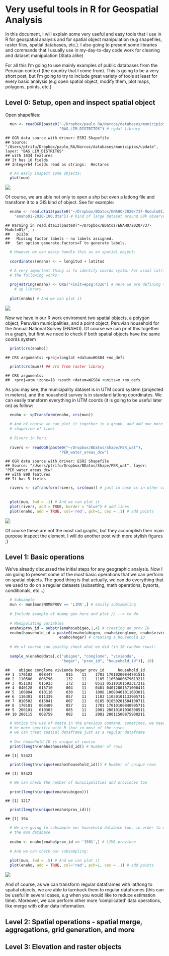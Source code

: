 Very useful tools in R for Geospatial Analysis
================

In this document, I will explain some very useful and easy tools that I
use in R for geospatial analysis and for spatial object manipulation
(e.g shapefiles, raster files, spatial databases, etc.). I also going to
present some libraries and commands that I usually use in my-day-to-day
code work for cleaning and dataset manipulation (Stata alike)

For all this I’m going to use mainly examples of public databases from
the Peruvian context (the country that I come from). This is going to be
a very short post, but I’m going to try to include great variety of
tools at least for every basic analysis (e.g open spatial object, modify
them, plot maps, polygons, points, etc.)

## Level 0: Setup, open and inspect spatial object

Open shapefiles:

``` r
  mun <- readOGR(paste0("~/Dropbox/paulo_RA/Narcos/databases/municipios/update"), 
                        "BAS_LIM_DISTRITOS") # rgdal library
```

    ## OGR data source with driver: ESRI Shapefile 
    ## Source: "/Users/ptrifu/Dropbox/paulo_RA/Narcos/databases/municipios/update", layer: "BAS_LIM_DISTRITOS"
    ## with 1834 features
    ## It has 18 fields
    ## Integer64 fields read as strings:  Hectares

``` r
  # An easly inspect some objects:
  plot(mun)
```

![](intro_files/figure-gfm/unnamed-chunk-2-1.png)<!-- -->

Of course, we are able not only to open a shp but even a latlong file
and transform it to a GIS kind of object. See for example:

``` r
  enaho <- read.dta13(paste0("~/Dropbox/BDatos/ENAHO/2020/737-Modulo01/",
    "enaho01-2020-100.dta")) # Kind of large dataset around 50k observations
```

    ## Warning in read.dta13(paste0("~/Dropbox/BDatos/ENAHO/2020/737-Modulo01/", : 
    ##   p113a:
    ##   Missing factor labels - no labels assigned.
    ##   Set option generate.factors=T to generate labels.

``` r
  # However we can easly handle this as an spatial object:
  
  coordinates(enaho) <- ~ longitud + latitud

  # A very important thing is to identify coords systm. For usual lat/long 
  # the following works:
  
  proj4string(enaho) <- CRS("+init=epsg:4326") # Here we are defining the coord syst.
    # sp library
  
  plot(enaho) # And we can plot it 
```

![](intro_files/figure-gfm/unnamed-chunk-3-1.png)<!-- -->

Now we have in our R work enviroment two spatial objects, a polygon
object, Peruvian municipalities, and a point object, Peruvian household
for the Annual National Survey (ENAHO). Of course we can print this
together in a graph, but first we need to check if both spatial objects
have the same coords system

``` r
  print(crs(enaho))
```

    ## CRS arguments: +proj=longlat +datum=WGS84 +no_defs

``` r
  print(crs(mun)) ## crs from raster library
```

    ## CRS arguments:
    ##  +proj=utm +zone=18 +south +datum=WGS84 +units=m +no_defs

As you may see, the municipality dataset is in UTM coord system
(projected in meters), and the household survey is in standard latlong
coordinates. We can easily transform everything in UTM coords (it is
going to be useful later on) as follow:

``` r
  enaho <- spTransform(enaho, crs(mun))
  
  # And of course we can plot it together in a graph, and add one more 
  # shapeline of lines 
  
  # Rivers in Peru:
  
  rivers <- readOGR(paste0("~/Dropbox/BDatos/Shape/PER_wat"), 
                        "PER_water_areas_dcw") 
```

    ## OGR data source with driver: ESRI Shapefile 
    ## Source: "/Users/ptrifu/Dropbox/BDatos/Shape/PER_wat", layer: "PER_water_areas_dcw"
    ## with 890 features
    ## It has 5 fields

``` r
  rivers <- spTransform(rivers, crs(mun)) # just in case is in other crs 
  
  
  plot(mun, lwd = .1) # And we can plot it 
  plot(rivers, add = TRUE, border = "blue") # add lines
  plot(enaho, add = TRUE, col='red', pch=1, cex = .1) # add points 
```

![](intro_files/figure-gfm/unnamed-chunk-5-1.png)<!-- -->

Of course these are not the most rad graphs, but they accomplish their
main purpose inspect the element. I will do another post with more
stylish figures ;)

## Level 1: Basic operations

We’ve already discussed the initial steps for any geographic analysis.
Now I am going to present some of the most basic operations that we can
perform on spatial objects. The good thing is that actually, we can do
everything that we used to do on a regular datasets (subsetting, math
operations, bysorts, conditionals, etc…)

``` r
  # Subsample
  mun <- mun[mun$NOMBPROV == 'LIMA',] # easily subsampling
  
  # Include example of dummy gen here and plot // --> to do
  
  # Manipulating variables
  enaho$prov_id = substr(enaho$ubigeo,1,4) # creating an prov ID
  enaho$household_id = paste0(enaho$ubigeo, enaho$conglome, enaho$vivienda, 
                        enaho$hogar) # creating a household ID
  
  # We of course can quickly check what we did (in 10 random rows):
  
  sample_n(enaho@data[,c("ubigeo", "conglome", "vivienda", 
                         "hogar", "prov_id", "household_id")], 10) 
```

    ##    ubigeo conglome vivienda hogar prov_id      household_id
    ## 1  170102   008447      015    11    1701 17010200844701511
    ## 2  110508   006796      132    11    1105 11050800679613211
    ## 3  051101   015923      172    11    0511 05110101592317211
    ## 4  040128   015710      004    11    0401 04012801571000411
    ## 5  100804   010116      030    11    1008 10080401011603011
    ## 6  110301   011339      057    11    1103 11030101133905711
    ## 7  010502   015041      007    11    0105 01050201504100711
    ## 8  170101   008409      057    11    1701 17010100840905711
    ## 9  200101   010303      085    11    2001 20010101030308511
    ## 10 200115   008759      002    11    2001 20011500875900211

``` r
  # Notice the use of @data in the previous command, sometimes, we need to 
  # be more specific with R (but in most of the cases
  # we can treat spatial dataframe just as a regular dataframe
  
  # Our household ID is unique of course 
  print(length(enaho$household_id)) # Number of rows 
```

    ## [1] 53423

``` r
  print(length(unique(enaho$household_id))) # Number of unique rows 
```

    ## [1] 53423

``` r
  # We can check the number of municipalities and provinces too 
  
  print(length(unique(enaho$ubigeo)))
```

    ## [1] 1217

``` r
  print(length(unique(enaho$prov_id)))
```

    ## [1] 194

``` r
  # We are going to subsample our household database too, in order to match with 
  # the mun database 
  
  enaho <- enaho[enaho$prov_id == '1501',] # LIMA province
  
  # And we can check our subsampling:
  
  plot(mun, lwd = .5) # And we can plot it 
  plot(enaho, add = TRUE, col='red', pch=1, cex = .1) # add points
```

![](intro_files/figure-gfm/unnamed-chunk-6-1.png)<!-- -->

And of course, as we can transform regular dataframes with lat/long to
spatial objects, we are able to turnback them to regular dataframes
(this can be useful in several cases, e.g when you would like to reduce
estimation time). Moreover, we can perform other more ‘complicated’ data
operations, like merge with other data information.

## Level 2: Spatial operations - spatial merge, aggregations, grid generation, and more

## Level 3: Elevation and raster objects

